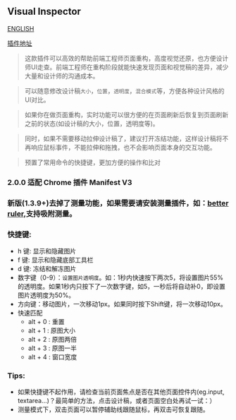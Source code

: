 ## Visual Inspector
[ENGLISH](https://github.com/gp5251/visual_inspector/blob/master/README.en.md)

[插件地址](https://chrome.google.com/webstore/detail/visual-inspector%E5%89%8D%E7%AB%AF%E9%87%8D%E6%9E%84%20%E8%A7%86%E8%A7%89%E8%B5%B0%E6%9F%A5/jgimcbonbekgeahallgcmiibdidjeeim)

> 这款插件可以高效的帮助前端工程师页面重构，高度视觉还原，也方便设计师UI走查。前端工程师在重构阶段就能快速发现页面和视觉稿的差异，减少大量和设计师的沟通成本。

> 可以随意修改设计稿`大小`，`位置`，`透明度`，`混合模式`等，方便各种设计风格的UI对比。

> 如果你在做页面重构，实时功能可以很方便的在页面刷新后恢复到页面刷新之前的状态(如设计稿的大小，位置，透明度等)。

> 同时，如果不需要移动拉伸设计稿了，建议打开冻结功能，这样设计稿将不再响应鼠标事件，不能拉伸和拖拽，也不会影响页面本身的交互功能。

> 预置了常用命令的快捷键，更加方便的操作和比对

### 2.0.0 适配 Chrome 插件 Manifest V3

### 新版(1.3.9+)去掉了测量功能，如果需要请安装测量插件，如：[better ruler](https://chrome.google.com/webstore/detail/better-ruler/ilcnadaaninblgbekoaihdhoiecaflie),支持吸附测量。

### 快捷键:

- h 键: 显示和隐藏图片
- f 键: 显示和隐藏底部工具栏
- d 键: 冻结和解冻图片
- 数字键（0-9）：`设置图片透明度`。如：1秒内快速按下两次5，将设置图片55%的透明度。如果1秒内只按下了一次数字键，如5，一秒后将自动补0，即设置图片透明度为50%。
- 方向键：移动图片，一次移动1px。如果同时按下Shift键，将一次移动10px。
- 快速匹配
    - alt + 0 : 重置
    - alt + 1 : 原图大小
    - alt + 2 : 原图两倍
    - alt + 3 : 原图一半
    - alt + 4 : 窗口宽度

### Tips: 
- 如果快捷键不起作用，请检查当前页面焦点是否在其他页面控件内(eg.input, textarea...)？最简单的方法，点击设计稿，或者页面空白处再试一试：）
- 测量模式下，双击页面可以暂停辅助线跟随鼠标，再双击可恢复跟随。

